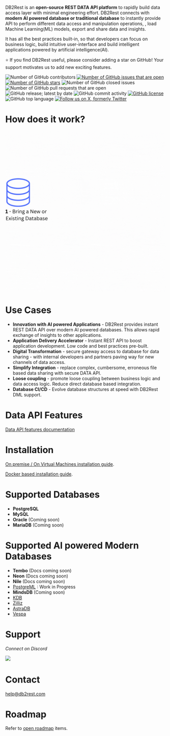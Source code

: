 DB2Rest is an **open-source REST DATA API platform** to rapidly build data access layer with minimal engineering effort. 
DB2Rest connects with **modern AI powered database or traditional database** to instantly provide API to 
perform different data access and manipulation operations, 
, load Machine Learning(ML) models, export and share data and insights.  

It has all the best practices built-in, so that developers can focus on business logic, build intuitive user-interface and build intelligent applications
powered by artificial intelligence(AI). 

:star: If you find DB2Rest useful, please consider adding a star on GitHub! Your support motivates us to add new exciting features.

![Number of GitHub contributors](https://img.shields.io/github/contributors/kdhrubo/db2rest)
[![Number of GitHub issues that are open](https://img.shields.io/github/issues/kdhrubo/db2rest)](https://github.com/kdhrubo/db2rest/issues)
[![Number of GitHub stars](https://img.shields.io/github/stars/kdhrubo/db2rest)](https://github.com/kdhrubo/db2rest/stargazers)
![Number of GitHub closed issues](https://img.shields.io/github/issues-closed/kdhrubo/db2rest)
![Number of GitHub pull requests that are open](https://img.shields.io/github/issues-pr-raw/kdhrubo/db2rest)
![GitHub release; latest by date](https://img.shields.io/github/v/release/kdhrubo/db2rest)
![GitHub commit activity](https://img.shields.io/github/commit-activity/m/kdhrubo/db2rest)
[![GitHub license](https://img.shields.io/github/license/kdhrubo/db2rest)](https://github.com/kdhrubo/db2rest)
![GitHub top language](https://img.shields.io/github/languages/top/kdhrubo/db2rest)
[![Follow us on X, formerly Twitter](https://img.shields.io/twitter/follow/db2rest?style=social)](https://twitter.com/db2rest)


# How does it work?

![DB2Rest- How it works?](assets/db2rest-how-it-works.gif "DB2Rest")


# Use Cases 

- **Innovation with AI powered Applications** - DB2Rest provides instant REST DATA API over modern AI powered databases. This allows rapid exchange of insights to other applications. 
- **Application Delivery Accelerator** - Instant REST API to boost application development. Low code and best practices pre-built.
- **Digital Transformation** - secure gateway access to database for data sharing - with internal developers and partners paving way for new channels of data access.
- **Simplify Integration** - replace complex, cumbersome, erroneous file based data sharing with secure DATA API. 
- **Loose coupling** - promote loose coupling between business logic and data access logic. Reduce direct database based integration. 
- **Database CI/CD** - Evolve database structures at speed with DB2Rest DML support.


# Data API Features

[Data API features documentation](https://db2rest.com/docs/data-api-features)


# Installation 

[On premise / On Virtual Machines installation guide](https://db2rest.com/docs/intro).

[Docker based installation guide](https://db2rest.com/docs/installation-running-with-docker).


# Supported Databases

- **PostgreSQL**
- **MySQL**
- **Oracle** (Coming soon)
- **MariaDB** (Coming soon)

# Supported AI powered Modern Databases

- **Tembo** (Docs coming soon)
- **Neon** (Docs coming soon)
- **Nile** (Docs coming soon)
- [PostgreML](https://postgresml.org/) : Work in Progress
- **MindsDB** (Coming soon)
- [KDB](https://kdb.ai/)
- [Zilliz](https://zilliz.com/)
- [AstraDB](https://www.datastax.com/products/datastax-astra)
- [Vespa](https://vespa.ai/)


# Support

*Connect on Discord*

[![](https://dcbadge.vercel.app/api/server/gytFPNW656?theme=discord)](https://discord.gg/gytFPNW656)



# Contact

<help@db2rest.com>

# Roadmap

Refer to [open roadmap](https://db2rest.com/roadmap/) items.

